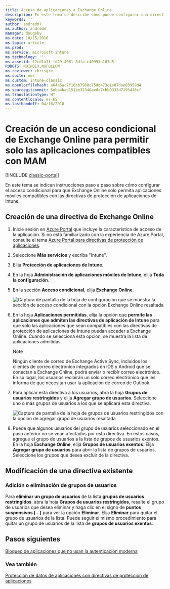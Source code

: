 ```yaml
---
title: Acceso de aplicaciones a Exchange Online
description: En este tema se describe cómo puede configurar una directiva de acceso condicional para las aplicaciones con MAM.
keywords: ''
author: andredm7
ms.author: andredm
manager: dougeby
ms.date: 10/15/2016
ms.topic: article
ms.prod: ''
ms.service: microsoft-intune
ms.technology: ''
ms.assetid: f2cd1a1f-fd29-4081-8dfa-c40993a107d5
ROBOTS: NOINDEX,NOFOLLOW
ms.reviewer: chrisgre
ms.suite: ems
ms.custom: intune-classic
ms.openlocfilehash: a64a5ac7f10bb7988c75dd473e1e87dae03959d4
ms.sourcegitcommit: 5eba4bad151be32346aedc7cbb0333d71934f8cf
ms.translationtype: HT
ms.contentlocale: es-ES
ms.lasthandoff: 04/16/2018
---
```

# <a name="create-an-exchange-online-conditional-access-to-only-allow-apps-supported-by-mam"></a>Creación de un acceso condicional de Exchange Online para permitir solo las aplicaciones compatibles con MAM

[!INCLUDE [classic-portal](../includes/classic-portal.md)]

En este tema se indican instrucciones paso a paso sobre cómo configurar el acceso condicional para que Exchange Online solo permita aplicaciones móviles compatibles con las directivas de protección de aplicaciones de Intune.


## <a name="create-an-exchange-online-policy"></a>Creación de una directiva de Exchange Online
1.  Inicie sesión en [Azure Portal](https://portal.azure.com) que incluye la característica de acceso de la aplicación. Si no está familiarizado con la experiencia de Azure Portal, consulte el tema [Azure Portal para directivas de protección de aplicaciones](azure-portal-for-microsoft-intune-mam-policies.md).

2.  Seleccione **Más servicios** y escriba "Intune".

3.  Elija **Protección de aplicaciones de Intune**.

4.  En la hoja **Administración de aplicaciones móviles de Intune**, elija **Toda la configuración**.

5.  En la sección **Acceso condicional**, elija **Exchange Online**.

    ![Captura de pantalla de la hoja de configuración que se muestra la sección de acceso condicional con la opción Exchange Online resaltada](../media/MAM-conditional-access-1.png)

6. En la hoja **Aplicaciones permitidas**, elija la opción que **permite las aplicaciones que admiten las directivas de aplicación de Intune** para que solo las aplicaciones que sean compatibles con las directivas de protección de aplicaciones de Intune puedan acceder a Exchange Online. Cuando se selecciona esta opción, se muestra la lista de aplicaciones admitidas.

    >[!NOTE]
    >Ningún cliente de correo de Exchange Active Sync, incluidos los clientes de correo electrónico integrados en iOS y Android que se conectan a Exchange Online, podrá enviar o recibir correo electrónico. En su lugar, los usuarios recibirán un solo correo electrónico que les informa de que necesitan usar la aplicación de correo de Outlook.

7. Para aplicar esta directiva a los usuarios, abra la hoja **Grupos de usuarios restringidos** y elija **Agregar grupo de usuarios**. Seleccione uno o más grupos de usuarios a los que se aplicará esta directiva.

    ![Captura de pantalla de la hoja de grupos de usuarios restringidos con la opción de agregar grupo de usuarios resaltada](../media/mam-ca-add-user-group.png)

8. Puede que algunos usuarios del grupo de usuarios seleccionado en el paso anterior no se vean afectados por esta directiva. En estos casos, agregue el grupo de usuarios a la lista de grupos de usuarios exentos. En la hoja **Exchange Online**, elija **Grupos de usuarios exentos**. Elija **Agregar grupo de usuarios** para abrir la lista de grupos de usuarios. Seleccione los grupos que desea excluir de la directiva.  

## <a name="modify-an-existing-policy"></a>Modificación de una directiva existente
### <a name="add-or-delete-user-groups"></a>Adición o eliminación de grupos de usuarios

Para **eliminar un grupo de usuarios** de la lista **grupos de usuarios restringidos**, abra la hoja **Grupos de usuarios restringidos**, resalte el grupo de usuarios que desea eliminar y haga clic en el signo de **puntos suspensivos (...)** para ver la opción **Eliminar**. Elija **Eliminar** para quitar el grupo de usuarios de la lista. Puede seguir el mismo procedimiento para quitar un grupo de usuarios de la lista de **grupos de usuarios exentos**.


## <a name="next-steps"></a>Pasos siguientes
[Bloqueo de aplicaciones que no usan la autenticación moderna](block-apps-with-no-modern-authentication.md)
### <a name="see-also"></a>Vea también
[Protección de datos de aplicaciones con directivas de protección de aplicaciones](protect-app-data-using-mobile-app-management-policies-with-microsoft-intune.md)
